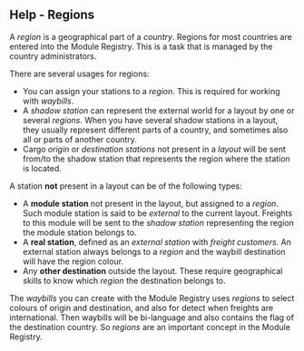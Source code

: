 ﻿## Help - Regions
A *region* is a geographical part of a *country*. 
Regions for most countries are entered into the Module Registry.
This is a task that is managed by the country administrators.
 
There are several usages for regions:
- You can assign your stations to a *region*. This is required for working with *waybills*.
- A *shadow station* can represent the external world for a layout by one or several *regions*.
When you have several shadow stations in a layout,
they usually represent different parts of a country,
and sometimes also all or parts of another country.
- Cargo *origin* or *destination stations* not present in a *layout* 
will be sent from/to the shadow station that represents
the region where the station is located.

A station **not** present in a layout can be of the following types:
- A **module station** not present in the layout, but assigned to a *region*. 
Such module station is said to be *external* to the current layout.
Freights to this module will be sent to the *shadow station* representing the region the module station belongs to.
- A **real station**, defined as an *external station* with *freight customers*.
An external station always belongs to a *region* and the waybill destination will have the region colour.
- Any **other destination** outside the layout. 
These require geographical skills to know which *region* the destination belongs to.

The *waybills* you can create with the Module Registry uses *regions* to
select colours of origin and destination, and also for detect when freights
are international. Then waybills will be bi-language and also contains the flag of
the destination country. So *regions* are an important concept in the Module Registry.
